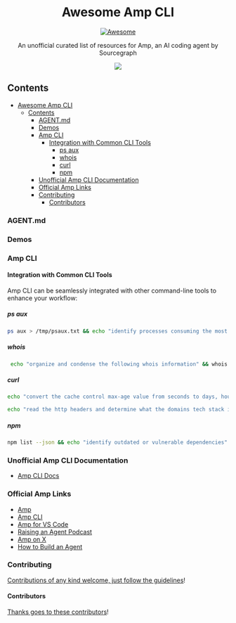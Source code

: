 <!--lint ignore awesome-toc-->
<div align="center">

<!-- title -->

<!--lint ignore no-dead-urls-->

# Awesome Amp CLI

[![Awesome](https://awesome.re/badge.svg)](https://awesome.re)

<!-- subtitle -->

An unofficial curated list of resources for Amp, an AI coding agent by Sourcegraph

<!-- image -->

<a href="https://github.com/jdorfman/awesome-amp-code/blob/main/amp_cli_docs.md" target="_blank" rel="noopener noreferrer"> <img src="https://github.com/user-attachments/assets/3b152173-e617-463e-825f-14036c04f163" /></a>

<!-- description -->

</div>

<!-- TOC -->

<!--lint disable awesome-toc-->
## Contents

- [Awesome Amp CLI](#awesome-amp-cli)
  - [Contents](#contents)
    - [AGENT.md](#agentmd)
    - [Demos](#demos)
    - [Amp CLI](#amp-cli)
      - [Integration with Common CLI Tools](#integration-with-common-cli-tools)
        - [ps aux](#ps-aux)
        - [whois](#whois)
        - [curl](#curl)
        - [npm](#npm)
    - [Unofficial Amp CLI Documentation](#unofficial-amp-cli-documentation)
    - [Official Amp Links](#official-amp-links)
    - [Contributing](#contributing)
      - [Contributors](#contributors)

<!-- CONTENT -->

### AGENT.md

### Demos

### Amp CLI

#### Integration with Common CLI Tools

Amp CLI can be seamlessly integrated with other command-line tools to enhance your workflow:

##### ps aux

```bash
ps aux > /tmp/psaux.txt && echo "identify processes consuming the most resources" && cat /tmp/psaux.txt | amp
```

##### whois

```bash
 echo "organize and condense the following whois information" && whois example.com | amp
```

##### curl

```bash
echo "convert the cache control max-age value from seconds to days, hours, minutes" $(curl -I https://example.com) | amp
```

```bash
echo "read the http headers and determine what the domains tech stack is." $(curl -Is https://example.com) | amp
```

##### npm

```bash
npm list --json && echo "identify outdated or vulnerable dependencies" | amp
```

### Unofficial Amp CLI Documentation

- [Amp CLI Docs](https://github.com/jdorfman/awesome-amp-code/blob/main/amp_cli_docs.md)

### Official Amp Links

- [Amp](https://ampcode.com)
- [Amp CLI](https://www.npmjs.com/package/@sourcegraph/amp)
- [Amp for VS Code](https://marketplace.visualstudio.com/items?itemName=sourcegraph.amp)
- [Raising an Agent Podcast](https://ampcode.com/podcast)
- [Amp on X](https://x.com/ampcode)
- [How to Build an Agent](https://ampcode.com/how-to-build-an-agent)

### Contributing

[Contributions of any kind welcome, just follow the guidelines](contributing.md)!

#### Contributors

[Thanks goes to these contributors](https://github.com/jdorfman/awesome-amp-code/graphs/contributors)!

